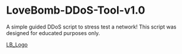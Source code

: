 # LoveBomb-DDoS-Tool-v1.0
A simple guided DDoS script to stress test a network!
This script was designed for educated purposes only.

[LB_Logo](https://user-images.githubusercontent.com/100249626/216123972-2bf3f7b9-02cd-48b5-9450-61619b761792.png)


